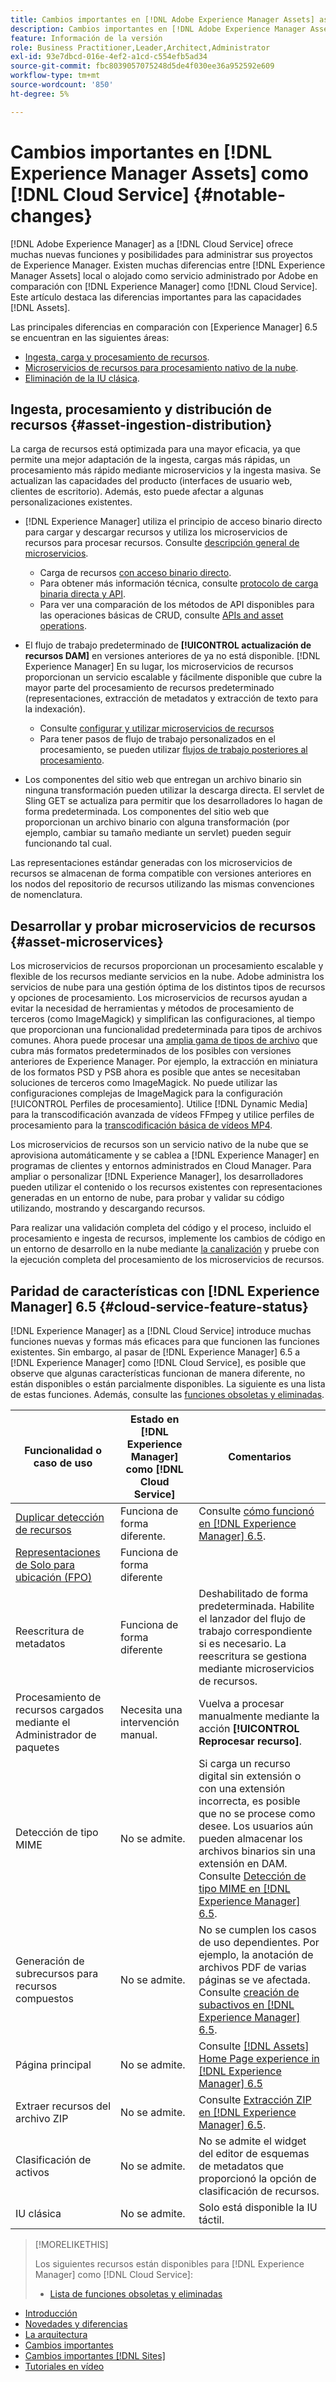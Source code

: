 ```yaml
---
title: Cambios importantes en [!DNL Adobe Experience Manager Assets] as a [!DNL Cloud Service]
description: Cambios importantes en [!DNL Adobe Experience Manager Assets] in [!DNL Experience Manager] as a [!DNL Cloud Service] en comparación con [!DNL Adobe Experience Manager 6.5.
feature: Información de la versión
role: Business Practitioner,Leader,Architect,Administrator
exl-id: 93e7dbcd-016e-4ef2-a1cd-c554efb5ad34
source-git-commit: fbc8039057075248d5de4f030ee36a952592e609
workflow-type: tm+mt
source-wordcount: '850'
ht-degree: 5%

---
```


# Cambios importantes en [!DNL Experience Manager Assets] como [!DNL Cloud Service] {#notable-changes}

[!DNL Adobe Experience Manager] as a  [!DNL Cloud Service] ofrece muchas nuevas funciones y posibilidades para administrar sus proyectos de Experience Manager. Existen muchas diferencias entre [!DNL Experience Manager Assets] local o alojado como servicio administrado por Adobe en comparación con [!DNL Experience Manager] como [!DNL Cloud Service]. Este artículo destaca las diferencias importantes para las capacidades [!DNL Assets].

Las principales diferencias en comparación con [Experience Manager] 6.5 se encuentran en las siguientes áreas:

* [Ingesta, carga y procesamiento de recursos](#asset-ingestion).
* [Microservicios de recursos para procesamiento nativo de la nube](#asset-microservices).
* [Eliminación de la IU clásica](#classic-ui).

## Ingesta, procesamiento y distribución de recursos {#asset-ingestion-distribution}

La carga de recursos está optimizada para una mayor eficacia, ya que permite una mejor adaptación de la ingesta, cargas más rápidas, un procesamiento más rápido mediante microservicios y la ingesta masiva. Se actualizan las capacidades del producto (interfaces de usuario web, clientes de escritorio). Además, esto puede afectar a algunas personalizaciones existentes.

* [!DNL Experience Manager] utiliza el principio de acceso binario directo para cargar y descargar recursos y utiliza los microservicios de recursos para procesar recursos. Consulte [descripción general de microservicios](/help/assets/asset-microservices-overview.md).
   * Carga de recursos [con acceso binario directo](/help/assets/asset-microservices-overview.md#asset-upload-with-direct-binary-access).
   * Para obtener más información técnica, consulte [protocolo de carga binaria directa y API](/help/assets/developer-reference-material-apis.md#upload-binary).
   * Para ver una comparación de los métodos de API disponibles para las operaciones básicas de CRUD, consulte [APIs and asset operations](/help/assets/developer-reference-material-apis.md#use-cases-and-apis).
* El flujo de trabajo predeterminado de **[!UICONTROL actualización de recursos DAM]** en versiones anteriores de ya no está disponible. [!DNL Experience Manager] En su lugar, los microservicios de recursos proporcionan un servicio escalable y fácilmente disponible que cubre la mayor parte del procesamiento de recursos predeterminado (representaciones, extracción de metadatos y extracción de texto para la indexación).
   * Consulte [configurar y utilizar microservicios de recursos](/help/assets/asset-microservices-configure-and-use.md)
   * Para tener pasos de flujo de trabajo personalizados en el procesamiento, se pueden utilizar [flujos de trabajo posteriores al procesamiento](/help/assets/asset-microservices-configure-and-use.md#post-processing-workflows).

* Los componentes del sitio web que entregan un archivo binario sin ninguna transformación pueden utilizar la descarga directa. El servlet de Sling GET se actualiza para permitir que los desarrolladores lo hagan de forma predeterminada. Los componentes del sitio web que proporcionan un archivo binario con alguna transformación (por ejemplo, cambiar su tamaño mediante un servlet) pueden seguir funcionando tal cual.

Las representaciones estándar generadas con los microservicios de recursos se almacenan de forma compatible con versiones anteriores en los nodos del repositorio de recursos utilizando las mismas convenciones de nomenclatura.

## Desarrollar y probar microservicios de recursos {#asset-microservices}

Los microservicios de recursos proporcionan un procesamiento escalable y flexible de los recursos mediante servicios en la nube. Adobe administra los servicios de nube para una gestión óptima de los distintos tipos de recursos y opciones de procesamiento. Los microservicios de recursos ayudan a evitar la necesidad de herramientas y métodos de procesamiento de terceros (como ImageMagick) y simplifican las configuraciones, al tiempo que proporcionan una funcionalidad predeterminada para tipos de archivos comunes. Ahora puede procesar una [amplia gama de tipos de archivo](/help/assets/file-format-support.md) que cubra más formatos predeterminados de los posibles con versiones anteriores de Experience Manager. Por ejemplo, la extracción en miniatura de los formatos PSD y PSB ahora es posible que antes se necesitaban soluciones de terceros como ImageMagick. No puede utilizar las configuraciones complejas de ImageMagick para la configuración [!UICONTROL Perfiles de procesamiento]. Utilice [!DNL Dynamic Media] para la transcodificación avanzada de vídeos FFmpeg y utilice perfiles de procesamiento para la [transcodificación básica de vídeos MP4](/help/assets/manage-video-assets.md#transcode-video).

Los microservicios de recursos son un servicio nativo de la nube que se aprovisiona automáticamente y se cablea a [!DNL Experience Manager] en programas de clientes y entornos administrados en Cloud Manager. Para ampliar o personalizar [!DNL Experience Manager], los desarrolladores pueden utilizar el contenido o los recursos existentes con representaciones generadas en un entorno de nube, para probar y validar su código utilizando, mostrando y descargando recursos.

Para realizar una validación completa del código y el proceso, incluido el procesamiento e ingesta de recursos, implemente los cambios de código en un entorno de desarrollo en la nube mediante [la canalización](/help/implementing/cloud-manager/configure-pipeline.md) y pruebe con la ejecución completa del procesamiento de los microservicios de recursos.

## Paridad de características con [!DNL Experience Manager] 6.5 {#cloud-service-feature-status}

[!DNL Experience Manager] as a  [!DNL Cloud Service] introduce muchas funciones nuevas y formas más eficaces para que funcionen las funciones existentes. Sin embargo, al pasar de [!DNL Experience Manager] 6.5 a [!DNL Experience Manager] como [!DNL Cloud Service], es posible que observe que algunas características funcionan de manera diferente, no están disponibles o están parcialmente disponibles. La siguiente es una lista de estas funciones. Además, consulte las [funciones obsoletas y eliminadas](/help/release-notes/deprecated-removed-features.md).

| Funcionalidad o caso de uso | Estado en [!DNL Experience Manager] como [!DNL Cloud Service] | Comentarios |
|-----|-----|-----|
| [Duplicar detección de recursos](/help/assets/manage-digital-assets.md#detect-duplicate-assets) | Funciona de forma diferente. | Consulte [cómo funcionó en [!DNL Experience Manager] 6.5](https://experienceleague.adobe.com/docs/experience-manager-65/assets/managing/duplicate-detection.html). |
| [Representaciones de Solo para ubicación (FPO)](https://helpx.adobe.com/enterprise/admin-guide.html/enterprise/using/configure-aem-assets-for-asset-link.ug.html#configfporendition) | Funciona de forma diferente |  |
| Reescritura de metadatos | Funciona de forma diferente | Deshabilitado de forma predeterminada. Habilite el lanzador del flujo de trabajo correspondiente si es necesario. La reescritura se gestiona mediante microservicios de recursos. |
| Procesamiento de recursos cargados mediante el Administrador de paquetes | Necesita una intervención manual. | Vuelva a procesar manualmente mediante la acción **[!UICONTROL Reprocesar recurso]**. |
| Detección de tipo MIME | No se admite. | Si carga un recurso digital sin extensión o con una extensión incorrecta, es posible que no se procese como desee. Los usuarios aún pueden almacenar los archivos binarios sin una extensión en DAM. Consulte [Detección de tipo MIME en [!DNL Experience Manager] 6.5](https://experienceleague.adobe.com/docs/experience-manager-65/assets/administer/detect-asset-mime-type-with-tika.html). |
| Generación de subrecursos para recursos compuestos | No se admite. | No se cumplen los casos de uso dependientes. Por ejemplo, la anotación de archivos PDF de varias páginas se ve afectada. Consulte [creación de subactivos en [!DNL Experience Manager] 6.5](https://experienceleague.adobe.com/docs/experience-manager-65/assets/managing/managing-linked-subassets.html#generate-subassets). |
| Página principal | No se admite. | Consulte [[!DNL Assets] Home Page experience in [!DNL Experience Manager] 6.5](https://experienceleague.adobe.com/docs/experience-manager-65/assets/using/assets-home-page.html) |
| Extraer recursos del archivo ZIP | No se admite. | Consulte [Extracción ZIP en [!DNL Experience Manager] 6.5](https://experienceleague.adobe.com/docs/experience-manager-65/assets/managing/manage-assets.html#extractzip). |
| Clasificación de activos | No se admite. | No se admite el widget del editor de esquemas de metadatos que proporcionó la opción de clasificación de recursos. |
| IU clásica | No se admite. | Solo está disponible la IU táctil. |

>[!MORELIKETHIS]
>
>Los siguientes recursos están disponibles para [!DNL Experience Manager] como [!DNL Cloud Service]:
>
>* [Lista de funciones obsoletas y eliminadas](/help/release-notes/deprecated-removed-features.md)
* [Introducción](/help/overview/introduction.md)
* [Novedades y diferencias](/help/overview/what-is-new-and-different.md)
* [La arquitectura](/help/core-concepts/architecture.md)
* [Cambios importantes](/help/release-notes/aem-cloud-changes.md)
* [Cambios importantes [!DNL Sites]](/help/sites-cloud/sites-cloud-changes.md)
* [Tutoriales en vídeo](https://experienceleague.adobe.com/docs/experience-manager-learn/cloud-service/overview.html?lang=es)

